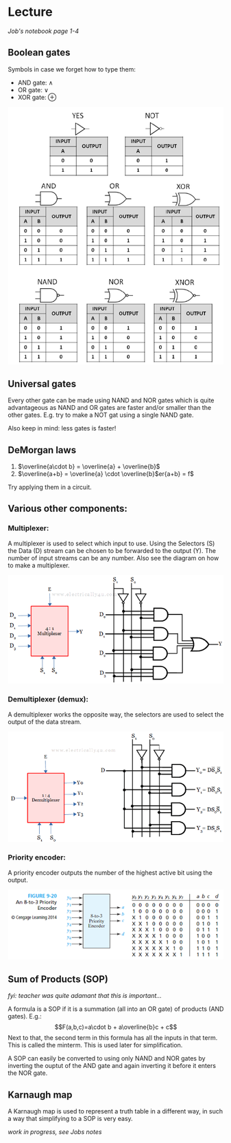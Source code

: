 # Lecture
_Job's notebook page 1-4_

## Boolean gates
Symbols in case we forget how to type them:
- AND gate: $\land$
- OR gate: $\lor$
- XOR gate: $\oplus$

![](../.images/Summary-of-the-common-Boolean-logic-gates-with-symbols-and-truth-tables.png)

## Universal gates
Every other gate can be made using NAND and NOR gates which is quite advantageous as NAND and OR gates are faster and/or smaller than the other gates. E.g. try to make a NOT gat using a single NAND gate.

Also keep in mind: less gates is faster!

## DeMorgan laws
1. $\overline{a\cdot b} = \overline{a} + \overline{b}$
2. $\overline{a+b} = \overline{a} \cdot \overline{b}$er{a+b} = f$

Try applying them in a circuit.

## Various other components:
### Multiplexer:

A multiplexer is used to select which input to use. Using the Selectors (S) the Data (D) stream can be chosen to be forwarded to the output (Y). The number of input streams can be any number. Also see the diagram on how to make a multiplexer.

![](../.images/Multiplexer-with-diagram.png)

### Demultiplexer (demux):

A demultiplexer works the opposite way, the selectors are used to select the output of the data stream.

![](../.images/Demultiplexer-with-diagram.png)

### Priority encoder:

A priority encoder outputs the number of the highest active bit using the output.

![](../.images/priority-encoder.png)

## Sum of Products (SOP)
_fyi: teacher was quite adamant that this is important..._

A formula is a SOP if it is a summation (all into an OR gate) of products (AND gates). E.g.:
$$F(a,b,c)=a\cdot b + a\overline{b}c + c$$
Next to that, the second term in this formula has all the inputs in that term. This is called the minterm. This is used later for simplification.

A SOP can easily be converted to using only NAND and NOR gates by inverting the ouptut of the AND gate and again inverting it before it enters the NOR gate.

## Karnaugh map
A Karnaugh map is used to represent a truth table in a different way, in such a way that simplifying to a SOP is very easy.

_work in progress, see Jobs notes_